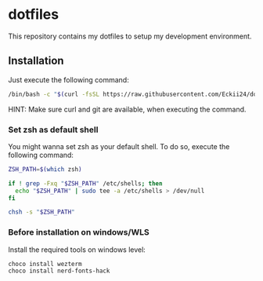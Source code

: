 # dotfiles

This repository contains my dotfiles to setup my development environment.

## Installation

Just execute the following command:
```bash
/bin/bash -c "$(curl -fsSL https://raw.githubusercontent.com/Eckii24/dotfiles/refs/heads/master/.config/setup-scripts/setup.sh)"
```

HINT: Make sure curl and git are available, when executing the command.

### Set zsh as default shell

You might wanna set zsh as your default shell. To do so, execute the following command:
```bash
ZSH_PATH=$(which zsh)

if ! grep -Fxq "$ZSH_PATH" /etc/shells; then
  echo "$ZSH_PATH" | sudo tee -a /etc/shells > /dev/null
fi

chsh -s "$ZSH_PATH"
```

### Before installation on windows/WLS

Install the required tools on windows level:
```pwsh
choco install wezterm
choco install nerd-fonts-hack
```
